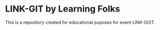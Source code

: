 # LINK-GIT by Learning Folks

This is a repository created for educational puposes for event LINK-(G)IT. 
